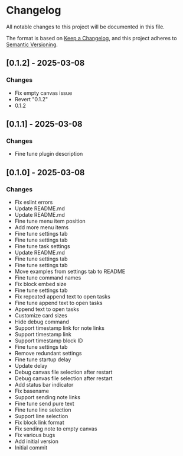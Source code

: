 # Changelog

All notable changes to this project will be documented in this file.

The format is based on [Keep a Changelog](https://keepachangelog.com/en/1.0.0/),
and this project adheres to [Semantic Versioning](https://semver.org/spec/v2.0.0.html).




## [0.1.2] - 2025-03-08

### Changes

- Fix empty canvas issue
- Revert "0.1.2"
- 0.1.2

## [0.1.1] - 2025-03-08

### Changes

- Fine tune plugin description

## [0.1.0] - 2025-03-08

### Changes

- Fix eslint errors
- Update README.md
- Update README.md
- Fine tune menu item position
- Add more menu items
- Fine tune settings tab
- Fine tune settings tab
- Fine tune task settings
- Update README.md
- Fine tune settings tab
- Fine tune settings tab
- Move examples from settings tab to README
- Fine tune command names
- Fix block embed size
- Fine tune settings tab
- Fix repeated append text to open tasks
- Fine tune append text to open tasks
- Append text to open tasks
- Customize card sizes
- Hide debug command
- Support timestamp link for note links
- Support timestamp link
- Support timestamp block ID
- Fine tune settings tab
- Remove redundant settings
- Fine tune startup delay
- Update delay
- Debug canvas file selection after restart
- Debug canvas file selection after restart
- Add status bar indicator
- Fix basename
- Support sending note links
- Fine tune send pure text
- Fine tune line selection
- Support line selection
- Fix block link format
- Fix sending note to empty canvas
- Fix various bugs
- Add initial version
- Initial commit

